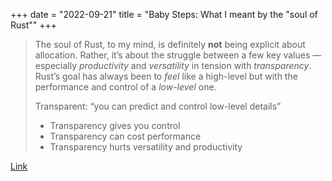 +++
date = "2022-09-21"
title = "Baby Steps: What I meant by the \"soul of Rust\""
+++

> The soul of Rust, to my mind, is definitely **not** being explicit about allocation. Rather, it’s
> about the struggle between a few key values — especially *productivity* and *versatility* in
> tension with *transparency*. Rust’s goal has always been to *feel* like a high-level but with the
> performance and control of a *low-level* one.
>
> Transparent: “you can predict and control low-level details”
> * Transparency gives you control
> * Transparency can cost performance
> * Transparency hurts versatility and productivity

[Link](http://smallcultfollowing.com/babysteps/blog/2022/09/19/what-i-meant-by-the-soul-of-rust/)
